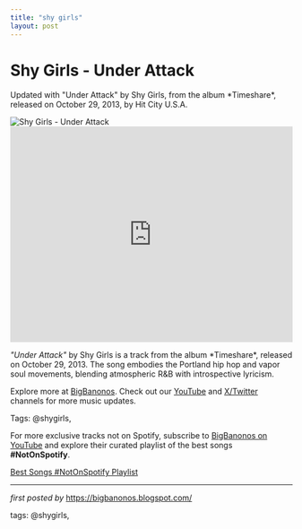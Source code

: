 ```yaml
---
title: "shy girls"
layout: post
---
```

<!-- Title of the Post -->
<h1 >Shy Girls - Under Attack</h1> <!-- Introductory Text -->
<p >Updated with "Under Attack" by Shy Girls, from the album *Timeshare*, released on October 29, 2013, by Hit City U.S.A.</p> <!-- Featured Image -->
<div > <img src="https://i.scdn.co/image/ab67616d0000b27388e0c800e871268c50020a50" alt="Shy Girls - Under Attack" />
</div> <!-- YouTube Video Embed -->
<div > <iframe width="100%" height="385" src="https://www.youtube.com/embed/2x-DkCkE82A" title="Shy Girls - 'Under Attack'" frameborder="0" allow="accelerometer; autoplay; clipboard-write; encrypted-media; gyroscope; picture-in-picture; web-share" referrerpolicy="strict-origin-when-cross-origin" allowfullscreen></iframe>
</div> <!-- Song Information -->
<div > <p><em>"Under Attack"</em> by Shy Girls is a track from the album *Timeshare*, released on October 29, 2013. The song embodies the Portland hip hop and vapor soul movements, blending atmospheric R&B with introspective lyricism.</p>
</div> <!-- Footer Links -->
<div > <p>Explore more at <a href="https://bigbanonos.blogspot.com/" target="_blank">BigBanonos</a>. Check out our <a href="https://www.youtube.com/@BigBanonos" target="_blank">YouTube</a> and <a href="https://x.com/bigbanonos" target="_blank">X/Twitter</a> channels for more music updates.</p>
</div> <!-- Tags -->
<p >Tags: @shygirls,</p>


<!--Subscribe and Playlist Links-->
<div>
    <p>For more exclusive tracks not on Spotify, subscribe to <a href="https://www.youtube.com/@BigBanonos" target="_blank">BigBanonos on YouTube</a> and explore their curated playlist of the best songs <strong>#NotOnSpotify</strong>.</p>
    <p><a href="https://www.youtube.com/playlist?list=PLtuNtuTatqI0kFahUCbtbfenC_ET5O_tr" target="_blank">Best Songs #NotOnSpotify Playlist<br /></a></p></div>

<hr />

<p><em>first posted by</em> <a href="https://bigbanonos.blogspot.com/" rel="noopener" target="_new">https://bigbanonos.blogspot.com/</a></p>

<p>tags: @shygirls,</p>
